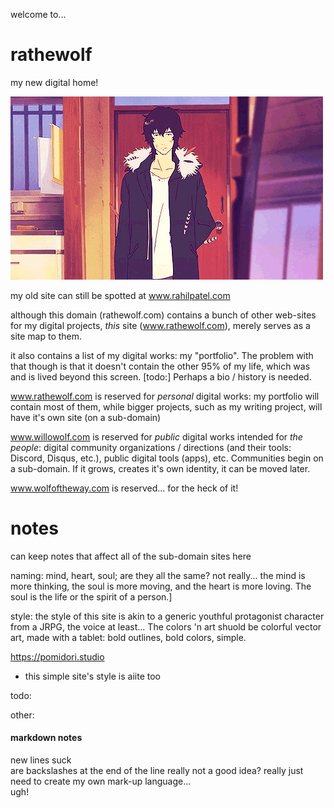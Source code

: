 welcome to...
# rathewolf
my new digital home!

![](docs/assets/images/expressionless.jpg?raw=true)

my old site can still be spotted at www.rahilpatel.com

although this domain (rathewolf.com) contains a bunch of other web-sites for my digital projects, *this* site (www.rathewolf.com), merely serves as a site map to them.

it also contains a list of my digital works: my "portfolio". The problem with that though is that it doesn't contain the other 95% of my life, which was and is lived beyond this screen. [todo:] Perhaps a bio / history is needed.

www.rathewolf.com is reserved for *personal* digital works: my portfolio will contain most of them, while bigger projects, such as my writing project, will have it's own site (on a sub-domain)

www.willowolf.com is reserved for *public* digital works intended for *the people*: digital community organizations / directions (and their tools: Discord, Disqus, etc.), public digital tools (apps), etc. Communities begin on a sub-domain. If it grows, creates it's own identity, it can be moved later.

www.wolfoftheway.com is reserved... for the heck of it!

# notes
can keep notes that affect all of the sub-domain sites here

naming:
mind, heart, soul; are they all the same? not really... the mind is more thinking, the soul is more moving, and the heart is more loving. The soul is the life or the spirit of a person.]


style:
the style of this site is akin to a generic youthful protagonist character from a JRPG, the voice at least... The colors 'n art shuold be colorful vector art, made with a tablet: bold outlines, bold colors, simple.

https://pomidori.studio
   - this simple site's style is aiite too

todo:  

other:
#### markdown notes
new lines suck\
are backslashes at the end of the line really not a good idea?
really just need to create my own mark-up language...  
ugh!
